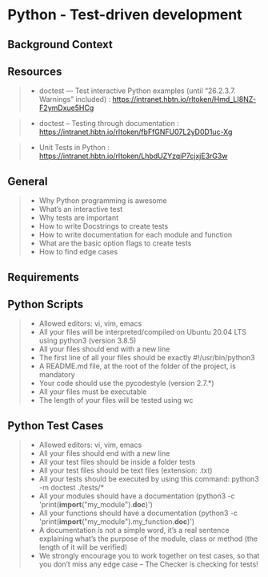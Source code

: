 # Python - Test-driven development #


## Background Context ##
   ## Resources ##

> - doctest — Test interactive Python examples (until “26.2.3.7. Warnings” included)
> : https://intranet.hbtn.io/rltoken/Hmd_LI8NZ-F2ymDxue5HCg

> - doctest – Testing through documentation
> : https://intranet.hbtn.io/rltoken/fbFfGNFU07L2yD0D1uc-Xg

> - Unit Tests in Python
> : https://intranet.hbtn.io/rltoken/LhbdUZYzqiP7cjxjE3rG3w


## General ##

> - Why Python programming is awesome
> - What’s an interactive test
> - Why tests are important
> - How to write Docstrings to create tests
> - How to write documentation for each module and function
> - What are the basic option flags to create tests
> - How to find edge cases


## Requirements ##
## Python Scripts ##

> - Allowed editors: vi, vim, emacs
> - All your files will be interpreted/compiled on Ubuntu 20.04 LTS using python3 (version 3.8.5)
> - All your files should end with a new line
> - The first line of all your files should be exactly #!/usr/bin/python3
> - A README.md file, at the root of the folder of the project, is mandatory
> - Your code should use the pycodestyle (version 2.7.*)
> - All your files must be executable
> - The length of your files will be tested using wc


## Python Test Cases ##

> - Allowed editors: vi, vim, emacs
> - All your files should end with a new line
> - All your test files should be inside a folder tests
> - All your test files should be text files (extension: .txt)
> - All your tests should be executed by using this command: python3 -m doctest ./tests/*
> - All your modules should have a documentation (python3 -c 'print(__import__("my_module").__doc__)')
> - All your functions should have a documentation (python3 -c 'print(__import__("my_module").my_function.__doc__)')
> - A documentation is not a simple word, it’s a real sentence explaining what’s the purpose of the module, class or method (the length of it will be verified)
> - We strongly encourage you to work together on test cases, so that you don’t miss any edge case – The Checker is checking for tests!